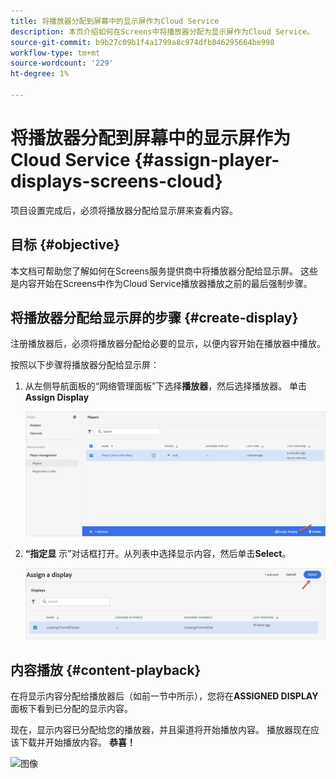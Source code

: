 ```yaml
---
title: 将播放器分配到屏幕中的显示屏作为Cloud Service
description: 本页介绍如何在Screens中将播放器分配为显示屏作为Cloud Service。
source-git-commit: b9b27c09b1f4a1799a8c974dfb846295664be998
workflow-type: tm+mt
source-wordcount: '229'
ht-degree: 1%

---
```



# 将播放器分配到屏幕中的显示屏作为Cloud Service {#assign-player-displays-screens-cloud}

项目设置完成后，必须将播放器分配给显示屏来查看内容。

## 目标 {#objective}

本文档可帮助您了解如何在Screens服务提供商中将播放器分配给显示屏。 这些是内容开始在Screens中作为Cloud Service播放器播放之前的最后强制步骤。

## 将播放器分配给显示屏的步骤 {#create-display}

注册播放器后，必须将播放器分配给必要的显示，以便内容开始在播放器中播放。

按照以下步骤将播放器分配给显示屏：

1. 从左侧导航面板的“网络管理面板”下选择&#x200B;**播放器**，然后选择播放器。 单击&#x200B;**Assign Display**

   ![图像](/help/screens-cloud/assets/player/register-player7.png)

1. **“指定显** 示”对话框打开。从列表中选择显示内容，然后单击&#x200B;**Select**。

   ![图像](/help/screens-cloud/assets/player/register-player8.png)

## 内容播放 {#content-playback}

在将显示内容分配给播放器后（如前一节中所示），您将在&#x200B;**ASSIGNED DISPLAY**&#x200B;面板下看到已分配的显示内容。

现在，显示内容已分配给您的播放器，并且渠道将开始播放内容。 播放器现在应该下载并开始播放内容。 **恭喜！**

![图像](/help/screens-cloud/assets/player/output.gif)

